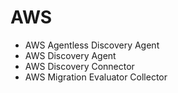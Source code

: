 # AWS

* AWS Agentless Discovery Agent
* AWS Discovery Agent
* AWS Discovery Connector
* AWS Migration Evaluator Collector
